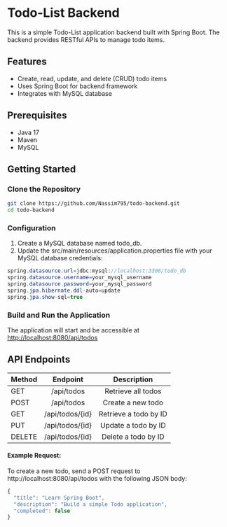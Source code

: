 # Todo-List Backend

This is a simple Todo-List application backend built with Spring Boot. The backend provides RESTful APIs to manage todo items.

## Features

- Create, read, update, and delete (CRUD) todo items
- Uses Spring Boot for backend framework
- Integrates with MySQL database

## Prerequisites

- Java 17
- Maven
- MySQL

## Getting Started

### Clone the Repository

```bash
git clone https://github.com/Nassim795/todo-backend.git
cd todo-backend
```
### Configuration
1. Create a MySQL database named todo_db.
2. Update the src/main/resources/application.properties file with your MySQL database credentials:

```java
spring.datasource.url=jdbc:mysql://localhost:3306/todo_db
spring.datasource.username=your_mysql_username
spring.datasource.password=your_mysql_password
spring.jpa.hibernate.ddl-auto=update
spring.jpa.show-sql=true
```

### Build and Run the Application
The application will start and be accessible at [http://localhost:8080/api/todos](http://localhost:8080/api/todos)

## API Endpoints

| Method  | Endpoint  | Description |
| :------------ |:---------------:| :-----:|
| GET      | /api/todos | Retrieve all todos |
| POST      | /api/todos        |   Create a new todo |
| GET | /api/todos/{id}        |   Retrieve a todo by ID |
| PUT | /api/todos/{id}        |   Update a todo by ID |
| DELETE | /api/todos/{id}        |   Delete a todo by ID |


#### Example Request:

To create a new todo, send a POST request to http://localhost:8080/api/todos with the following JSON body:
```js
{
  "title": "Learn Spring Boot",
  "description": "Build a simple Todo application",
  "completed": false
}
```
